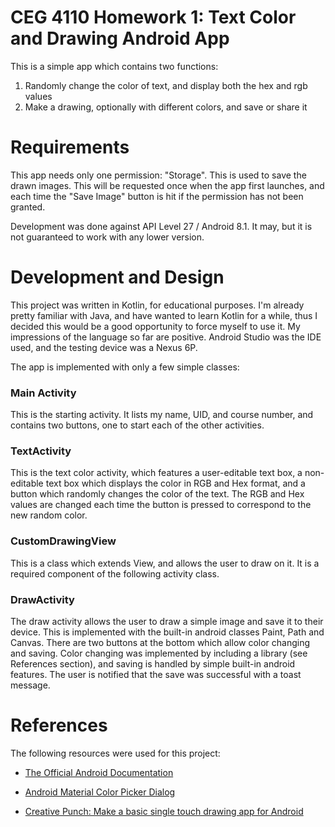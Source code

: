 # CEG 4110 Homework 1: Text Color and Drawing Android App

This is a simple app which contains two functions:
1. Randomly change the color of text, and display both the hex and rgb values
2. Make a drawing, optionally with different colors, and save or share it

# Requirements

This app needs only one permission: "Storage". This is used to save the drawn images. This will be requested once when the app first launches, and each time the "Save Image" button is hit if the permission has not been granted. 

Development was done against API Level 27 / Android 8.1. It may, but it is not guaranteed to work with any lower version.

# Development and Design

This project was written in Kotlin, for educational purposes. I'm already pretty familiar with Java, and have wanted to learn Kotlin for a while, thus I decided this would be a good opportunity to force myself to use it. My impressions of the language so far are positive. Android Studio was the IDE used, and the testing device was a Nexus 6P. 

The app is implemented with only a few simple classes:

### Main Activity

This is the starting activity. It lists my name, UID, and course number, and contains two buttons, one to start each of the other activities.

### TextActivity

This is the text color activity, which features a user-editable text box, a non-editable text box which displays the color in RGB and Hex format, and a button which randomly changes the color of the text. The RGB and Hex values are changed each time the button is pressed to correspond to the new random color.

### CustomDrawingView

This is a class which extends View, and allows the user to draw on it. It is a required component of the following activity class.

### DrawActivity

The draw activity allows the user to draw a simple image and save it to their device. This is implemented with the built-in android classes Paint, Path and Canvas. There are two buttons at the bottom which allow color changing and saving. Color changing was implemented by including a library (see References section), and saving is handled by simple built-in android features. The user is notified that the save was successful with a toast message.

# References

The following resources were used for this project:

+ [The Official Android Documentation](https://developer.android.com/docs/)

+ [Android Material Color Picker Dialog](https://github.com/Pes8/android-material-color-picker-dialog)

+ [Creative Punch: Make a basic single touch drawing app for Android](http://creative-punch.net/2014/03/make-basic-single-touch-drawing-app-android/)